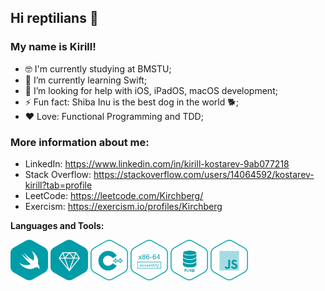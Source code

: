 ## Hi reptilians 🐍
### My name is Kirill!

- 🤓 I'm currently studying at BMSTU;
- 🌱 I’m currently learning Swift;
- 🤔 I’m looking for help with iOS, iPadOS, macOS development;
- ⚡ Fun fact: Shiba Inu is the best dog in the world 🐕;
- ❤️ Love: Functional Programming and TDD;

### More information about me:
* LinkedIn: https://www.linkedin.com/in/kirill-kostarev-9ab077218
* Stack Overflow: https://stackoverflow.com/users/14064592/kostarev-kirill?tab=profile
* LeetCode: https://leetcode.com/Kirchberg/
* Exercism: https://exercism.io/profiles/Kirchberg

<b>Languages and Tools:</b>
<div>
  <p><img align="center" src="https://github.com/Kirchberg/Kirchberg/blob/master/LanguageAndTools/swift-hex-turquoise.png" width="60" height="65"> 
    <img align="center" src="https://github.com/Kirchberg/Kirchberg/blob/master/LanguageAndTools/ruby-hex-turquoise.png" width="60" height="65">
    <img align="center" src="https://github.com/Kirchberg/Kirchberg/blob/master/LanguageAndTools/cpp-hex-white.png" width="60" height="65">
    <img align="center" src="https://github.com/Kirchberg/Kirchberg/blob/master/LanguageAndTools/x86-64-assembly-hex-white.png" width="60" height="65">
    <img align="center" src="https://github.com/Kirchberg/Kirchberg/blob/master/LanguageAndTools/plsql-hex-white.png" width="60" height="65">
    <img align="center" src="https://github.com/Kirchberg/Kirchberg/blob/master/LanguageAndTools/javascript-hex-white.png" width="60" height="65">
  </p>
</div>
